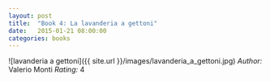 ```yaml
---
layout: post
title:  "Book 4: La lavanderia a gettoni"
date:   2015-01-21 08:00:00
categories: books
---
```


![lavanderia a gettoni]({{ site.url }}/images/lavanderia_a_gettoni.jpg)
*Author:* Valerio Monti
*Rating:* 4